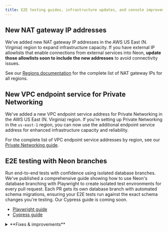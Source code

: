 ```yaml
---
title: E2E testing guides, infrastructure updates, and console improvements
---
```


## New NAT gateway IP addresses

We've added new NAT gateway IP addresses in the AWS US East (N. Virginia) region to expand infrastructure capacity. If you have external IP allowlists that enable connections from external services into Neon, **update those allowlists soon to include the new addresses** to avoid connectivity issues.

See our [Regions documentation](/docs/introduction/regions#aws-nat-gateway-ip-addresses) for the complete list of NAT gateway IPs for all regions.

## New VPC endpoint service for Private Networking

We've added a new VPC endpoint service address for Private Networking in the AWS US East (N. Virginia) region. If you're setting up Private Networking in the `us-east-1` region, you can now use the additional endpoint service address for enhanced infrastructure capacity and reliability.

For the complete list of VPC endpoint service addresses by region, see our [Private Networking guide](/docs/guides/neon-private-networking).

## E2E testing with Neon branches

Run end-to-end tests with confidence using isolated database branches. We've published a comprehensive guide showing how to use Neon's database branching with Playwright to create isolated test environments for every pull request. Each PR gets its own database branch with automated schema migrations, ensuring your E2E tests run against the exact schema changes you're testing. Our Cypress guide is coming soon.

- [Playwright guide](https://neon.com/guides/e2e-playwright-tests-with-neon-branching)
- [Cypress guide](https://neon.com/guides/e2e-cypress-tests-with-neon-branching)

<details>
<summary>**Fixes & improvements**</summary>

- **Postgres extension updates**
  - The `pg_graphql` extension has been updated to version 1.5.11. This extension adds a GraphQL API layer directly to your Postgres database, allowing you to query your database using GraphQL.

    To use the `pg_graphql` extension with Neon, check out our [pg_graphql guide](/docs/extensions/pg_graphql) for more information.

    To upgrade from a previous version of the extension, follow the instructions in [Update an extension version](/docs/extensions/pg-extensions#update-an-extension-version).

- **Instant restore and snapshots**
  - Updated default instant restore settings for new projects. Instant restore lets you recover your database to any point in time within your configured window. Previously, new projects were set to the maximum restore window for their plan; now they default to 6 hours for Free plan projects and 1 day for paid plans. You can adjust your restore window anytime in your project settings.
  - Fixed an issue where selecting a restore time using the datepicker would unexpectedly include the current time's seconds and milliseconds. Restore times now set seconds and milliseconds to zero when specified to the minute.
  - Fixed an issue where the **Create snapshot** button on the Backup & Restore page incorrectly appeared when selecting a non-root branch from the sidebar. Snapshots can only be created from root branches (branches without a parent).

- **Scale to zero**
  - Scale plan users can now configure the scale to zero time for a compute directly in the Neon Console by selecting **Edit compute** from the menu on the **Compute** tab. The Scale plan allows you to set a minimum scale to zero time of 1 minute, which was previously only configurable via the Neon API.

- **Neon Launchpad**
  - Fixed an issue where usage limits for Neon projects created using Neon Launchpad ([neon.new](https://neon.new/)) were not reset after being claimed to a Neon account.

- **Branch expiration**
  - Setting branch expiration is now simpler with quick preset options. Choose to expire a branch after 1 hour, 1 day, or 7 days instead of manually selecting a specific date and time.

- **Data API**
  - Data API and IP Allow cannot be used together at this time. The Data API feature can no longer be enabled if IP Allow is already enabled on your project.

</details>
